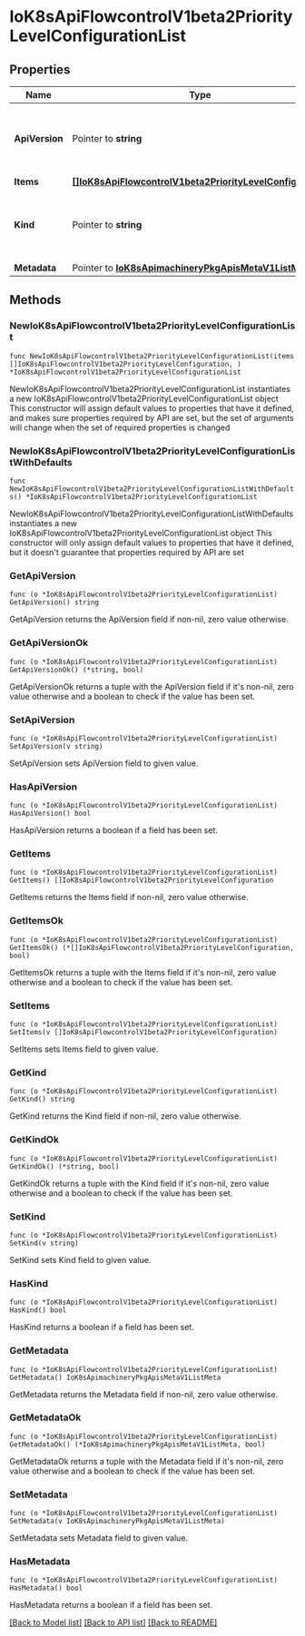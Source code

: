 # IoK8sApiFlowcontrolV1beta2PriorityLevelConfigurationList

## Properties

Name | Type | Description | Notes
------------ | ------------- | ------------- | -------------
**ApiVersion** | Pointer to **string** | APIVersion defines the versioned schema of this representation of an object. Servers should convert recognized schemas to the latest internal value, and may reject unrecognized values. More info: https://git.k8s.io/community/contributors/devel/sig-architecture/api-conventions.md#resources | [optional] 
**Items** | [**[]IoK8sApiFlowcontrolV1beta2PriorityLevelConfiguration**](IoK8sApiFlowcontrolV1beta2PriorityLevelConfiguration.md) | &#x60;items&#x60; is a list of request-priorities. | 
**Kind** | Pointer to **string** | Kind is a string value representing the REST resource this object represents. Servers may infer this from the endpoint the client submits requests to. Cannot be updated. In CamelCase. More info: https://git.k8s.io/community/contributors/devel/sig-architecture/api-conventions.md#types-kinds | [optional] 
**Metadata** | Pointer to [**IoK8sApimachineryPkgApisMetaV1ListMeta**](IoK8sApimachineryPkgApisMetaV1ListMeta.md) |  | [optional] 

## Methods

### NewIoK8sApiFlowcontrolV1beta2PriorityLevelConfigurationList

`func NewIoK8sApiFlowcontrolV1beta2PriorityLevelConfigurationList(items []IoK8sApiFlowcontrolV1beta2PriorityLevelConfiguration, ) *IoK8sApiFlowcontrolV1beta2PriorityLevelConfigurationList`

NewIoK8sApiFlowcontrolV1beta2PriorityLevelConfigurationList instantiates a new IoK8sApiFlowcontrolV1beta2PriorityLevelConfigurationList object
This constructor will assign default values to properties that have it defined,
and makes sure properties required by API are set, but the set of arguments
will change when the set of required properties is changed

### NewIoK8sApiFlowcontrolV1beta2PriorityLevelConfigurationListWithDefaults

`func NewIoK8sApiFlowcontrolV1beta2PriorityLevelConfigurationListWithDefaults() *IoK8sApiFlowcontrolV1beta2PriorityLevelConfigurationList`

NewIoK8sApiFlowcontrolV1beta2PriorityLevelConfigurationListWithDefaults instantiates a new IoK8sApiFlowcontrolV1beta2PriorityLevelConfigurationList object
This constructor will only assign default values to properties that have it defined,
but it doesn't guarantee that properties required by API are set

### GetApiVersion

`func (o *IoK8sApiFlowcontrolV1beta2PriorityLevelConfigurationList) GetApiVersion() string`

GetApiVersion returns the ApiVersion field if non-nil, zero value otherwise.

### GetApiVersionOk

`func (o *IoK8sApiFlowcontrolV1beta2PriorityLevelConfigurationList) GetApiVersionOk() (*string, bool)`

GetApiVersionOk returns a tuple with the ApiVersion field if it's non-nil, zero value otherwise
and a boolean to check if the value has been set.

### SetApiVersion

`func (o *IoK8sApiFlowcontrolV1beta2PriorityLevelConfigurationList) SetApiVersion(v string)`

SetApiVersion sets ApiVersion field to given value.

### HasApiVersion

`func (o *IoK8sApiFlowcontrolV1beta2PriorityLevelConfigurationList) HasApiVersion() bool`

HasApiVersion returns a boolean if a field has been set.

### GetItems

`func (o *IoK8sApiFlowcontrolV1beta2PriorityLevelConfigurationList) GetItems() []IoK8sApiFlowcontrolV1beta2PriorityLevelConfiguration`

GetItems returns the Items field if non-nil, zero value otherwise.

### GetItemsOk

`func (o *IoK8sApiFlowcontrolV1beta2PriorityLevelConfigurationList) GetItemsOk() (*[]IoK8sApiFlowcontrolV1beta2PriorityLevelConfiguration, bool)`

GetItemsOk returns a tuple with the Items field if it's non-nil, zero value otherwise
and a boolean to check if the value has been set.

### SetItems

`func (o *IoK8sApiFlowcontrolV1beta2PriorityLevelConfigurationList) SetItems(v []IoK8sApiFlowcontrolV1beta2PriorityLevelConfiguration)`

SetItems sets Items field to given value.


### GetKind

`func (o *IoK8sApiFlowcontrolV1beta2PriorityLevelConfigurationList) GetKind() string`

GetKind returns the Kind field if non-nil, zero value otherwise.

### GetKindOk

`func (o *IoK8sApiFlowcontrolV1beta2PriorityLevelConfigurationList) GetKindOk() (*string, bool)`

GetKindOk returns a tuple with the Kind field if it's non-nil, zero value otherwise
and a boolean to check if the value has been set.

### SetKind

`func (o *IoK8sApiFlowcontrolV1beta2PriorityLevelConfigurationList) SetKind(v string)`

SetKind sets Kind field to given value.

### HasKind

`func (o *IoK8sApiFlowcontrolV1beta2PriorityLevelConfigurationList) HasKind() bool`

HasKind returns a boolean if a field has been set.

### GetMetadata

`func (o *IoK8sApiFlowcontrolV1beta2PriorityLevelConfigurationList) GetMetadata() IoK8sApimachineryPkgApisMetaV1ListMeta`

GetMetadata returns the Metadata field if non-nil, zero value otherwise.

### GetMetadataOk

`func (o *IoK8sApiFlowcontrolV1beta2PriorityLevelConfigurationList) GetMetadataOk() (*IoK8sApimachineryPkgApisMetaV1ListMeta, bool)`

GetMetadataOk returns a tuple with the Metadata field if it's non-nil, zero value otherwise
and a boolean to check if the value has been set.

### SetMetadata

`func (o *IoK8sApiFlowcontrolV1beta2PriorityLevelConfigurationList) SetMetadata(v IoK8sApimachineryPkgApisMetaV1ListMeta)`

SetMetadata sets Metadata field to given value.

### HasMetadata

`func (o *IoK8sApiFlowcontrolV1beta2PriorityLevelConfigurationList) HasMetadata() bool`

HasMetadata returns a boolean if a field has been set.


[[Back to Model list]](../README.md#documentation-for-models) [[Back to API list]](../README.md#documentation-for-api-endpoints) [[Back to README]](../README.md)



